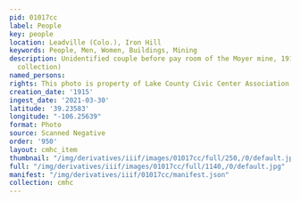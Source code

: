 ```yaml
---
pid: 01017cc
label: People
key: people
location: Leadville (Colo.), Iron Hill
keywords: People, Men, Women, Buildings, Mining
description: Unidentified couple before pay room of the Moyer mine, 1915 (Mrs. Roberts'
  collection)
named_persons: 
rights: This photo is property of Lake County Civic Center Association.
creation_date: '1915'
ingest_date: '2021-03-30'
latitude: '39.23583'
longitude: "-106.25639"
format: Photo
source: Scanned Negative
order: '950'
layout: cmhc_item
thumbnail: "/img/derivatives/iiif/images/01017cc/full/250,/0/default.jpg"
full: "/img/derivatives/iiif/images/01017cc/full/1140,/0/default.jpg"
manifest: "/img/derivatives/iiif/01017cc/manifest.json"
collection: cmhc
---
```

